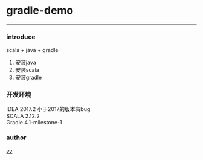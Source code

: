 # gradle-demo

----------

### introduce

scala + java + gradle

1. 安装java
2. 安装scala
3. 安装gradle


### 开发环境

IDEA 2017.2 小于2017的版本有bug <br/>
SCALA 2.12.2 <br/>
Gradle 4.1-milestone-1

### author 
[vv](vivid_xiang@163.com)